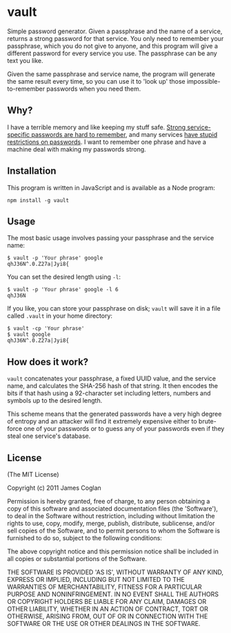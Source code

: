 # vault

Simple password generator. Given a passphrase and the name of a service, returns
a strong password for that service. You only need to remember your passphrase,
which you do not give to anyone, and this program will give a different password
for every service you use. The passphrase can be any text you like.

Given the same passphrase and service name, the program will generate the same
result every time, so you can use it to 'look up' those impossible-to-remember
passwords when you need them.


## Why?

I have a terrible memory and like keeping my stuff safe. [Strong service-specific
passwords are hard to remember](http://xkcd.com/936/), and many services [have
stupid restrictions on passwords](http://me.veekun.com/blog/2011/12/04/fuck-passwords/).
I want to remember one phrase and have a machine deal with making my passwords
strong.


## Installation

This program is written in JavaScript and is available as a Node program:

    npm install -g vault


## Usage

The most basic usage involves passing your passphrase and the service name:

    $ vault -p 'Your phrase' google
    qhJ36N^.0.Z27a|Jyi8{

You can set the desired length using `-l`:

    $ vault -p 'Your phrase' google -l 6
    qhJ36N

If you like, you can store your passphrase on disk; `vault` will save it in a
file called `.vault` in your home directory:

    $ vault -cp 'Your phrase'
    $ vault google
    qhJ36N^.0.Z27a|Jyi8{


## How does it work?

`vault` concatenates your passphrase, a fixed UUID value, and the service name,
and calculates the SHA-256 hash of that string. It then encodes the bits if that
hash using a 92-character set including letters, numbers and symbols up to the
desired length.

This scheme means that the generated passwords have a very high degree of
entropy and an attacker will find it extremely expensive either to brute-force
one of your passwords or to guess any of your passwords even if they steal one
service's database.


## License

(The MIT License)

Copyright (c) 2011 James Coglan

Permission is hereby granted, free of charge, to any person obtaining a copy of
this software and associated documentation files (the 'Software'), to deal in
the Software without restriction, including without limitation the rights to use,
copy, modify, merge, publish, distribute, sublicense, and/or sell copies of the
Software, and to permit persons to whom the Software is furnished to do so,
subject to the following conditions:

The above copyright notice and this permission notice shall be included in all
copies or substantial portions of the Software.

THE SOFTWARE IS PROVIDED 'AS IS', WITHOUT WARRANTY OF ANY KIND, EXPRESS OR
IMPLIED, INCLUDING BUT NOT LIMITED TO THE WARRANTIES OF MERCHANTABILITY, FITNESS
FOR A PARTICULAR PURPOSE AND NONINFRINGEMENT. IN NO EVENT SHALL THE AUTHORS OR
COPYRIGHT HOLDERS BE LIABLE FOR ANY CLAIM, DAMAGES OR OTHER LIABILITY, WHETHER
IN AN ACTION OF CONTRACT, TORT OR OTHERWISE, ARISING FROM, OUT OF OR IN
CONNECTION WITH THE SOFTWARE OR THE USE OR OTHER DEALINGS IN THE SOFTWARE.

